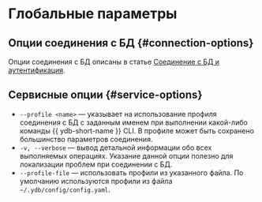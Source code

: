 # Глобальные параметры

## Опции соединения с БД {#connection-options}

Опции соединения с БД описаны в статье [Соединение с БД и аутентификация](../../connect.md#command-line-pars).

## Сервисные опции {#service-options}

* `--profile <name>` — указывает на использование профиля соединения с БД с заданным именем при выполнении какой-либо команды {{ ydb-short-name }} CLI. В профиле может быть сохранено большинство параметров соединения.
* `-v, --verbose` — вывод детальной информации обо всех выполняемых операциях. Указание данной опции полезно для локализации проблем при соединении с БД.
* `--profile-file` — использовать профили из указанного файла. По умолчанию используются профили из файла `~/.ydb/config/config.yaml`.
